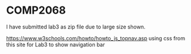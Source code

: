 # COMP2068

I have submitted lab3 as zip file  due to large size shown.

https://www.w3schools.com/howto/howto_js_topnav.asp
using css from this site for Lab3 to show navigation bar
